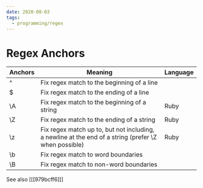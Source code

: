 ```yaml
---
date: 2020-08-03
tags:
  - programming/regex
---
```


# Regex Anchors

<table class="ui celled table">
  <thead>
    <tr>
      <th>Anchors</th>
      <th>Meaning</th>
      <th>Language</th>
    </tr>
  </thead>
  <tbody>
    <tr>
      <td data-label="Anchors">^</td>
      <td data-label="Meaning">Fix regex match to the beginning of a line</td>
      <td data-label="Language"></td>
    </tr>
    <tr>
      <td data-label="Anchors">$</td>
      <td data-label="Meaning">Fix regex match to the ending of a line</td>
      <td data-label="Language"></td>
    </tr>
    <tr>
      <td data-label="Anchors">\A</td>
      <td data-label="Meaning">Fix regex match to the beginning of a string</td>
      <td data-label="Language">Ruby</td>
    </tr>
    <tr>
      <td data-label="Anchors">\Z</td>
      <td data-label="Meaning">Fix regex match to the ending of a string</td>
      <td data-label="Language">Ruby</td>
    </tr>
    <tr>
      <td data-label="Anchors">\z</td>
      <td data-label="Meaning">Fix regex match up to, but not including, a newline at the end of a string (prefer \Z when possible)</td>
      <td data-label="Language">Ruby</td>
    </tr>
    <tr>
      <td data-label="Anchors">\b</td>
      <td data-label="Meaning">Fix regex match to word boundaries</td>
      <td data-label="Language"></td>
    </tr>
    <tr>
      <td data-label="Anchors">\B</td>
      <td data-label="Meaning">Fix regex match to non-word boundaries</td>
      <td data-label="Language"></td>
    </tr>
  </tbody>
</table>

See also [[[979bcff6]]]
